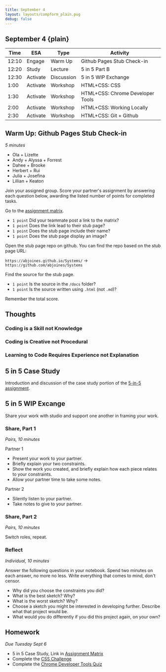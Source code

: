 ```yaml
---
title: September 4
layout: layouts/compform_plain.pug
debug: false
---
```


## September 4 {plain}

| Time  | ESA      | Type       | Activity                         |
| ----- | -------- | ---------- | -------------------------------- |
| 12:10 | Engage   | Warm Up    | Github Pages Stub Check-in                                |
| 12:20 | Study    | Lecture    | 5 in 5 Part B                    |
| 12:30 | Activate | Discussion | 5 in 5 WIP Exchange              |
| 1:00  | Activate | Workshop   | HTML+CSS: CSS                    |
| 1:30  | Activate | Workshop   | HTML+CSS: Chrome Developer Tools |
| 2:00  | Activate | Workshop   | HTML+CSS: Working Locally        |
| 2:30  | Activate | Workshop   | HTML+CSS: Git + Github           |

## Warm Up: Github Pages Stub Check-in
*5 minutes*

- Ola + Lizette 
- Andy + Alyssa + Forrest
- Dahee + Brooke
- Herbert + Rui
- Julia + Josefina
- Lillian + Keaton
  
Join your assigned group. Score your partner's assignment by answering each question below, awarding the listed number of points for completed tasks.

Go to the [assignment matrix](https://docs.google.com/spreadsheets/d/1OVtofA8TV2qSv_RnN7W7BAem_cFSkqaAivjmNusbYWU/edit).

- `1 point` Did your teammate post a link to the matrix?
- `1 point` Does the link lead to their stub page?
- `1 point` Does the stub page include their name?
- `1 point` Does the stub page display an image?

Open the stub page repo on github. You can find the repo based on the stub page URL:

`https://abjoines.github.io/Systems/` -> `https://github.com/abjoines/Systems`

Find the source for the stub page.

- `1 point` Is the source in the `/docs` folder?
- `1 point` Is the source written using `.html` (not `.md`)?

Remember the total score.

## Thoughts

### Coding is a **Skill** not **Knowledge**
### Coding is **Creative** not **Procedural**
### Learning to Code Requires **Experience** not **Explanation**

## 5 in 5 Case Study

Introduction and discussion of the case study portion of the [5-in-5 assignment](../assignment_5in5.html).

## 5 in 5 WIP Excange

Share your work with studio and support one another in framing your work.

### Share, Part 1
*Pairs, 10 minutes*

Partner 1

- Present your work to your partner.
- Briefly explain your two constraints.
- Show the work you created, and briefly explain how each piece relates to your constraints.
- Allow your partner time to take some notes.

Partner 2

- Silently listen to your partner.
- Take notes to give to your partner.


### Share, Part 2
*Pairs, 10 minutes*

Switch roles, repeat.

### Reflect
*Individual, 10 minutes*

Answer the following questions in your notebook. Spend two minutes on each answer, no more no less. Write everything that comes to mind, don't censor.

- Why did you choose the constraints you did?
- What is the best sketch? Why?
- What is the worst sketch? Why?
- Choose a sketch you might be interested in developing further. Describe what that project would be.
- What would you do differently if you did this project again, on your own?


## Homework
*Due Tuesday Sept 6*

- 5 in 5 Case Study, Link in [Assignment Matrix](https://docs.google.com/spreadsheets/d/1OVtofA8TV2qSv_RnN7W7BAem_cFSkqaAivjmNusbYWU/edit?usp=sharing)
- Complete the [CSS Challenge](https://jbakse.github.io/html_css_workshop/#h_22)
- Complete the [Chrome Developer Tools Quiz](https://jbakse.github.io/html_css_workshop/#h_32)